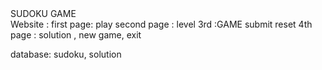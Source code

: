 <div>SUDOKU GAME</div>
<div>Website :
first page: play
second page : level
3rd :GAME
    submit reset
4th page : solution , new game, exit

database: sudoku, solution
</div>
